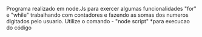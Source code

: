 Programa realizado em node.Js para exercer algumas funcionalidades "for" e "while" trabalhando com contadores e fazendo as somas dos numeros digitados pelo usuario.
Utilize o comando - "node script" *para execucao do código
